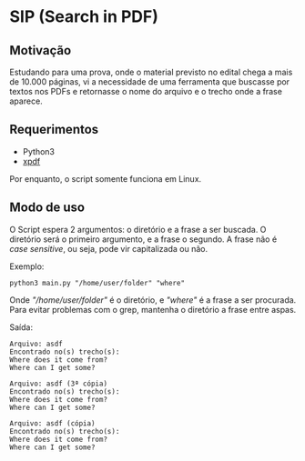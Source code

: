 # SIP (Search in PDF)

## Motivação

Estudando para uma prova, onde o material previsto no edital chega a mais de 10.000 páginas, vi a necessidade de uma ferramenta que buscasse por textos nos PDFs e retornasse o nome do arquivo e o trecho onde a frase aparece.

## Requerimentos

- Python3
- [xpdf](https://www.xpdfreader.com/download.html)

Por enquanto, o script somente funciona em Linux.

## Modo de uso

O Script espera 2 argumentos: o diretório e a frase a ser buscada. O diretório será o primeiro argumento, e a frase o segundo. A frase não é *case sensitive*, ou seja, pode vir capitalizada ou não.

Exemplo:

``python3 main.py "/home/user/folder" "where"``

Onde *"/home/user/folder"* é o diretório, e *"where"* é a frase a ser procurada. Para evitar problemas com o grep, mantenha o diretório a frase entre aspas.

Saída:

```
Arquivo: asdf
Encontrado no(s) trecho(s):
Where does it come from?
Where can I get some?

Arquivo: asdf (3ª cópia)
Encontrado no(s) trecho(s):
Where does it come from?
Where can I get some?

Arquivo: asdf (cópia)
Encontrado no(s) trecho(s):
Where does it come from?
Where can I get some?
```
